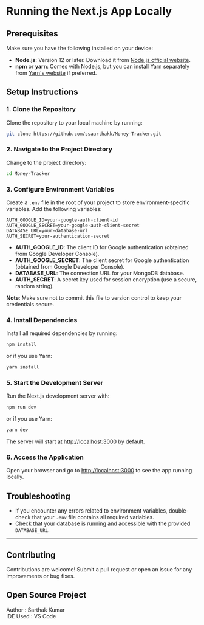 # Running the Next.js App Locally

## Prerequisites
Make sure you have the following installed on your device:
- **Node.js**: Version 12 or later. Download it from [Node.js official website](https://nodejs.org/).
- **npm** or **yarn**: Comes with Node.js, but you can install Yarn separately from [Yarn's website](https://yarnpkg.com/) if preferred.

## Setup Instructions

### 1. Clone the Repository
Clone the repository to your local machine by running:

```sh
git clone https://github.com/ssaarthakk/Money-Tracker.git
```

### 2. Navigate to the Project Directory
Change to the project directory:

```sh
cd Money-Tracker
```

### 3. Configure Environment Variables
Create a `.env` file in the root of your project to store environment-specific variables. Add the following variables:

```plaintext
AUTH_GOOGLE_ID=your-google-auth-client-id
AUTH_GOOGLE_SECRET=your-google-auth-client-secret
DATABASE_URL=your-database-url
AUTH_SECRET=your-authentication-secret
```

- **AUTH_GOOGLE_ID**: The client ID for Google authentication (obtained from Google Developer Console).
- **AUTH_GOOGLE_SECRET**: The client secret for Google authentication (obtained from Google Developer Console).
- **DATABASE_URL**: The connection URL for your MongoDB database.
- **AUTH_SECRET**: A secret key used for session encryption (use a secure, random string).

**Note**: Make sure not to commit this file to version control to keep your credentials secure.

### 4. Install Dependencies
Install all required dependencies by running:

```sh
npm install
```

or if you use Yarn:

```sh
yarn install
```

### 5. Start the Development Server
Run the Next.js development server with:

```sh
npm run dev
```

or if you use Yarn:

```sh
yarn dev
```

The server will start at [http://localhost:3000](http://localhost:3000) by default.

### 6. Access the Application
Open your browser and go to [http://localhost:3000](http://localhost:3000) to see the app running locally.

## Troubleshooting

- If you encounter any errors related to environment variables, double-check that your `.env` file contains all required variables.
- Check that your database is running and accessible with the provided `DATABASE_URL`.

---

## Contributing
Contributions are welcome! Submit a pull request or open an issue for any improvements or bug fixes.

## Open Source Project
Author : Sarthak Kumar<br>
IDE Used : VS Code
